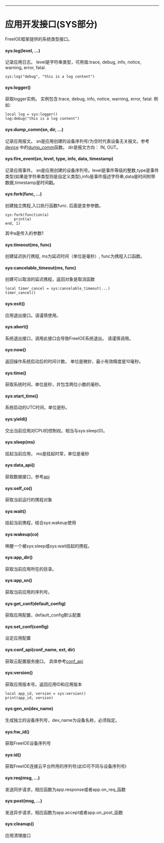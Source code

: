 
---

# 应用开发接口(SYS部分)

FreeIOE框架提供的系统类型接口。


#### sys:log(level, ...)

记录应用日志。 level是字符串类型，可用值:trace, debug, info, notice, warning, error, fatal.

```
sys:log("debug", "this is a log content")
```


#### sys:logger()

获取logger实例。 实例包含:trace, debug, info, notice, warning, error, fatal. 例如:

```
local log = sys:logger()
log:debug("this is a log content")
```


#### sys:dump_comm(sn, dir, ...)

记录应用报文。 sn是应用创建的设备序列号/为空时代表设备无关报文。参考[device](device.md) 中的[dump_comm](device.md#dump_comm)函数。 dir是报文方向： IN, OUT。


#### sys:fire_event(sn, level, type, info, data, timestamp)

记录应用事件。 sn是应用创建的设备序列号。level是事件等级的整数,type是事件类型(如果是字符串类型则是自定义类型),info是事件描述字符串,data是时间附带数据,timestamp是时间戳。


#### sys:fork(func, ...)

创建独立携程,入口执行函数func. 后面是变参参数。

```
sys:fork(function(a)
	print(a)
end, 1)
```

其中a是传入的参数1


#### sys:timeout(ms, func)

创建延迟执行携程, ms为延迟时间（单位是毫秒）, func为携程入口函数。


#### sys:cancelable_timeout(ms, func)

创建可以取消的延迟携程，返回对象是取消函数

```
local timer_cancel = sys:cancelable_timeout(...)
timer_cancel()
```


#### sys:exit()

应用退出接口。请谨慎使用。 


#### sys:abort()

系统退出接口，调用此接口会导致FreeIOE系统退出。 请谨慎调用。 


#### sys:now()

返回操作系统启动后的时间计数。 单位是微妙，最小有效精度是10毫秒。


#### sys:time()

获取系统时间，单位是秒，并包含两位小数的毫秒。


#### sys:start_time()

系统启动的UTC时间，单位是秒。


#### sys:yield()

交出当前应用对CPU的控制权。相当与sys:sleep(0)。


#### sys:sleep(ms)

挂起当前应用， ms是挂起时常，单位是毫秒


#### sys:data_api()

获取数据接口，参考[api](api.md)


#### sys:self_co()

获取当前运行的携程对象


#### sys:wait()

挂起当前携程，结合sys:wakeup使用


#### sys:wakeup(co)

唤醒一个被sys:sleep或sys:wait挂起的携程。


#### sys:app_dir()

获取当前应用所在的目录。


#### sys:app_sn()

获取当前应用的序列号。


#### sys:get_conf(default_config)

获取应用配置，default_config默认配置


#### sys:set_conf(config)

设定应用配置


#### sys:conf_api(conf_name, ext, dir)

获取云配置服务接口。 具体参考[conf_api](conf_api.md)


#### sys:version()

获取应用版本号。返回应用ID和应用版本

```
local app_id, version = sys:version()
print(app_id, version)
```


#### sys:gen_sn(dev_name)

生成独立的设备序列号，dev_name为设备名称，必须指定。


#### sys:hw_id()

获取FreeIOE设备序列号


#### sys:id()

获取FreeIOE连接云平台所用的序列号(此ID可不同与设备序列号)


#### sys:req(msg, ...)

发送同步请求，相应函数为app.response或者app.on_req_<msg>函数


#### sys:post(msg, ...)

发送异步请求，相应函数为app.accept或者app.on_post_<msg>函数


#### sys:cleanup()

应用清理接口


